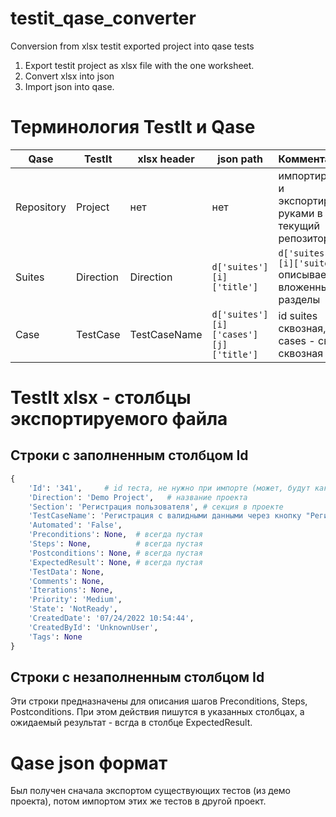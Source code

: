 # testit_qase_converter
Conversion from xlsx testit exported project into qase tests

1. Export testit project as xlsx file with the one worksheet.
2. Convert xlsx into json
3. Import json into qase.

# Терминология TestIt и Qase

| Qase       | TestIt    | xlsx header  | json path                            | Комментарий                                             |
|------------|-----------|--------------|--------------------------------------|---------------------------------------------------------|
| Repository | Project   | нет          | нет                                  | импортируем и экспортируем руками в текущий репозиторий |
| Suites     | Direction | Direction    | `d['suites'][i]['title']`            | `d['suites'][i]['suites']` описывает вложенные разделы  |
| Case       | TestCase  | TestCaseName | `d['suites'][i]['cases'][j]['title']` | id suites сквозная, id cases - своя, сквозная          |

# TestIt xlsx - столбцы экспортируемого файла

## Строки с заполненным столбцом Id

```python
{
    'Id': '341',     # id теста, не нужно при импорте (может, будут какие-то ссылки потом на него?
    'Direction': 'Demo Project',   # название проекта 
    'Section': 'Регистрация пользователя', # секция в проекте
    'TestCaseName': 'Регистрация с валидными данными через кнопку "Регистрация" в хэдере',  # название проекта
    'Automated': 'False', 
    'Preconditions': None,  # всегда пустая
    'Steps': None,          # всегда пустая
    'Postconditions': None, # всегда пустая
    'ExpectedResult': None, # всегда пустая
    'TestData': None, 
    'Comments': None, 
    'Iterations': None, 
    'Priority': 'Medium', 
    'State': 'NotReady', 
    'CreatedDate': '07/24/2022 10:54:44', 
    'CreatedById': 'UnknownUser', 
    'Tags': None
}
```

## Строки с незаполненным столбцом Id

Эти строки предназначены для описания шагов Preconditions, Steps, Postconditions. 
При этом действия пишутся в указанных столбцах, а ожидаемый результат - всгда в столбце ExpectedResult.

# Qase json формат

Был получен сначала экспортом существующих тестов (из демо проекта), потом импортом этих же тестов в другой проект.

##